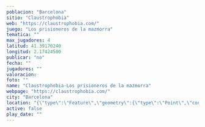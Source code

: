 ```yaml
---
poblacion: "Barcelona"
sitio: "Claustrophobia"
web: "https://claustrophobia.com/"
juego: "Los prisioneros de la mazmorra"
tematica: ""
max_jugadores: 4
latitud: 41.39170240
longitud: 2.17424500
publicar: "no"
fecha: ""
jugadores: ""
valoracion: 
foto: ""
name: "Claustrophobia-Los prisioneros de la mazmorra"
webpage: "https://claustrophobia.com/"
city: "Barcelona"
location: "{\"type\":\"Feature\",\"geometry\":{\"type\":\"Point\",\"coordinates\":[\"41,39170240\",\"2,17424500\"]}}"
active: false
play_date: ""
---
```

